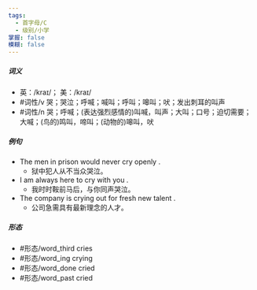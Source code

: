 ```yaml
---
tags:
  - 首字母/C
  - 级别/小学
掌握: false
模糊: false
---
```

##### 词义
- 英：/kraɪ/； 美：/kraɪ/
- #词性/v  哭；哭泣；呼喊；喊叫；呼叫；嗥叫；吠；发出刺耳的叫声
- #词性/n  哭；呼喊；(表达强烈感情的)叫喊，叫声；大叫；口号；迫切需要；大喊；(鸟的)鸣叫，啼叫；(动物的)嗥叫，吠
##### 例句
- The men in prison would never cry openly .
	- 狱中犯人从不当众哭泣。
- I am always here to cry with you .
	- 我时时鞍前马后，与你同声哭泣。
- The company is crying out for fresh new talent .
	- 公司急需具有最新理念的人才。
##### 形态
- #形态/word_third cries
- #形态/word_ing crying
- #形态/word_done cried
- #形态/word_past cried
